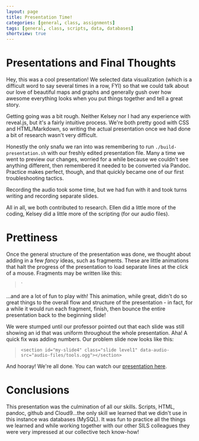 ```yaml
---
layout: page
title: Presentation Time!
categories: [general, class, assignments]
tags: [general, class, scripts, data, databases]
shortview: true
---
```


# Presentations and Final Thoughts

Hey, this was a cool presentation! We selected data visualization (which is a difficult word to say several
times in a row, FYI) so that we could talk about our love of beautiful maps and graphs and generally 
gush over how awesome everything looks when you put things together and tell a great story.

Getting going was a bit rough. Neither Kelsey nor I had any experience with reveal.js, but it's a fairly
intuitive process. We're both pretty good with CSS and HTML/Markdown, so writing the actual presentation 
once we had done a bit of research wasn't very difficult. 

Honestly the only snafu we ran into was remembering to run `./build-presentation.sh` with our freshly edited
presentation file. Many a time we went to preview our changes, worried for a while because we couldn't see
anything different, then remembered it needed to be converted via Pandoc. Practice makes perfect, though,
and that quickly became one of our first troubleshooting tactics.

Recording the audio took some time, but we had fun with it and took turns writing and recording separate 
slides. 

All in all, we both contributed to research. Ellen did a little more of the coding, Kelsey did a little more
of the scripting (for our audio files). 

# Prettiness

Once the general structure of the presentation was done, we thought about adding in a few *fancy* ideas, such
as fragments. These are little animations that halt the progress of the presentation to load separate lines
at the click of a mouse. Fragments may be written like this:

> `<p class="fragment">

...and are a lot of fun to play with! This animation, while great, didn't do so great things to the overall
flow and structure of the presentation - in fact, for a while it would run each fragment, finish, then bounce
the entire presentation back to the beginning slide! 

We were stumped until our professor pointed out that each slide was still showing an id that was uniform throughout
the whole presentation. Aha! A quick fix was adding numbers. Our problem slide now looks like this:

> `<section id="my-slide4" class="slide level1" data-audio-src="audio-files/tools.ogg"></section>`

And hooray! We're all done. You can watch our [presentation here](https://kelhammer.github.io/dynamicduo/#/).

# Conclusions

This presentation was the culmination of all our skills. Scripts, HTML, pandoc, github and Cloud9...the only skill we learned
that we didn't use in this instance was databases (MySQL). It was fun to practice all the things we learned and while working together
with our other SILS colleagues they were very impressed at our collective tech know-how!



